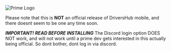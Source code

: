 ![Prime Logo](https://cdn.sprawdzany.pl/uploads/PrimeLogistics/logo.png)

Please note that this is **NOT** an official release of DriversHub mobile, and there doesnt seem to be one any time soon.

***IMPORTANT! READ BEFORE INSTALLING***
    The Discord login option DOES NOT work, and will not work until a prime dev gets interested in this actually being official. So dont bother, dont log in via discord.
